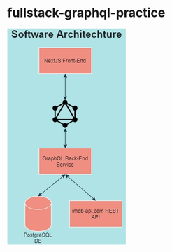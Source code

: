 # fullstack-graphql-practice
![software architechture diagram](https://github.com/seefmitrais/fullstack-graphql-practice/blob/main/diagram.jpg?raw=true)
